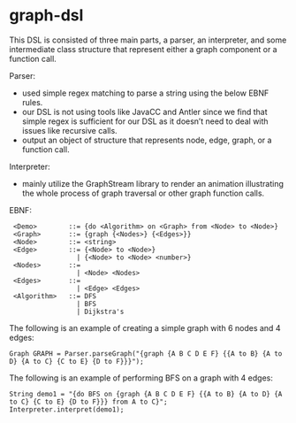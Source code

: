 # graph-dsl

This DSL is consisted of three main parts, a parser, an interpreter, and some intermediate class structure that represent either a graph component or a function call.

Parser: 
- used simple regex matching to parse a string using the below EBNF rules.
- our DSL is not using tools like JavaCC and Antler since we find that simple regex is sufficient for our DSL as it doesn’t need to deal with issues like recursive calls.
- output an object of structure that represents node, edge, graph, or a function call.


Interpreter:
- mainly utilize the GraphStream library to render an animation illustrating the whole process of graph traversal or other graph function calls.


EBNF:

     <Demo>        ::= {do <Algorithm> on <Graph> from <Node> to <Node>}
     <Graph>       ::= {graph {<Nodes>} {<Edges>}}
     <Node>        ::= <string>
     <Edge>        ::= {<Node> to <Node>}
                     | {<Node> to <Node> <number>}
     <Nodes>       ::=
                     | <Node> <Nodes>
     <Edges>       ::=
                     | <Edge> <Edges>
     <Algorithm>   ::= DFS
                     | BFS
                     | Dijkstra's


The following is an example of creating a simple graph with 6 nodes and 4 edges:
```
Graph GRAPH = Parser.parseGraph("{graph {A B C D E F} {{A to B} {A to D} {A to C} {C to E} {D to F}}}");

```
The following is an example of performing BFS on a graph with 4 edges:
```
String demo1 = "{do BFS on {graph {A B C D E F} {{A to B} {A to D} {A to C} {C to E} {D to F}}} from A to C}";
Interpreter.interpret(demo1);
```


